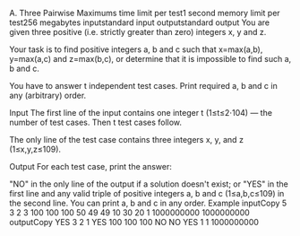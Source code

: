 A. Three Pairwise Maximums
time limit per test1 second
memory limit per test256 megabytes
inputstandard input
outputstandard output
You are given three positive (i.e. strictly greater than zero) integers x, y and z.

Your task is to find positive integers a, b and c such that x=max(a,b), y=max(a,c) and z=max(b,c), or determine that it is impossible to find such a, b and c.

You have to answer t independent test cases. Print required a, b and c in any (arbitrary) order.

Input
The first line of the input contains one integer t (1≤t≤2⋅104) — the number of test cases. Then t test cases follow.

The only line of the test case contains three integers x, y, and z (1≤x,y,z≤109).

Output
For each test case, print the answer:

"NO" in the only line of the output if a solution doesn't exist;
or "YES" in the first line and any valid triple of positive integers a, b and c (1≤a,b,c≤109) in the second line. You can print a, b and c in any order.
Example
inputCopy
5
3 2 3
100 100 100
50 49 49
10 30 20
1 1000000000 1000000000
outputCopy
YES
3 2 1
YES
100 100 100
NO
NO
YES
1 1 1000000000
